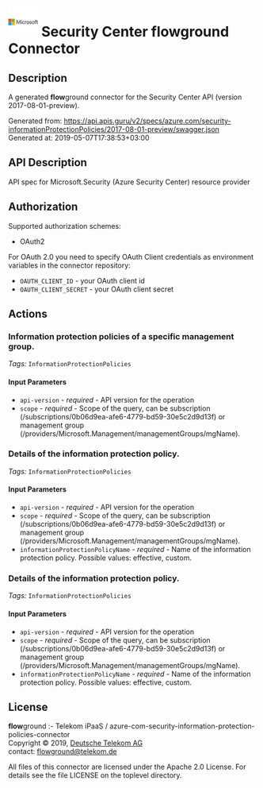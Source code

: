 # ![LOGO](logo.png) Security Center **flow**ground Connector

## Description

A generated **flow**ground connector for the Security Center API (version 2017-08-01-preview).

Generated from: https://api.apis.guru/v2/specs/azure.com/security-informationProtectionPolicies/2017-08-01-preview/swagger.json<br/>
Generated at: 2019-05-07T17:38:53+03:00

## API Description

API spec for Microsoft.Security (Azure Security Center) resource provider

## Authorization

Supported authorization schemes:
- OAuth2

For OAuth 2.0 you need to specify OAuth Client credentials as environment variables in the connector repository:
* `OAUTH_CLIENT_ID` - your OAuth client id
* `OAUTH_CLIENT_SECRET` - your OAuth client secret

## Actions

### Information protection policies of a specific management group.

*Tags:* `InformationProtectionPolicies`

#### Input Parameters
* `api-version` - _required_ - API version for the operation
* `scope` - _required_ - Scope of the query, can be subscription (/subscriptions/0b06d9ea-afe6-4779-bd59-30e5c2d9d13f) or management group (/providers/Microsoft.Management/managementGroups/mgName).

### Details of the information protection policy.

*Tags:* `InformationProtectionPolicies`

#### Input Parameters
* `api-version` - _required_ - API version for the operation
* `scope` - _required_ - Scope of the query, can be subscription (/subscriptions/0b06d9ea-afe6-4779-bd59-30e5c2d9d13f) or management group (/providers/Microsoft.Management/managementGroups/mgName).
* `informationProtectionPolicyName` - _required_ - Name of the information protection policy.
    Possible values: effective, custom.

### Details of the information protection policy.

*Tags:* `InformationProtectionPolicies`

#### Input Parameters
* `api-version` - _required_ - API version for the operation
* `scope` - _required_ - Scope of the query, can be subscription (/subscriptions/0b06d9ea-afe6-4779-bd59-30e5c2d9d13f) or management group (/providers/Microsoft.Management/managementGroups/mgName).
* `informationProtectionPolicyName` - _required_ - Name of the information protection policy.
    Possible values: effective, custom.

## License

**flow**ground :- Telekom iPaaS / azure-com-security-information-protection-policies-connector<br/>
Copyright © 2019, [Deutsche Telekom AG](https://www.telekom.de)<br/>
contact: flowground@telekom.de

All files of this connector are licensed under the Apache 2.0 License. For details
see the file LICENSE on the toplevel directory.
